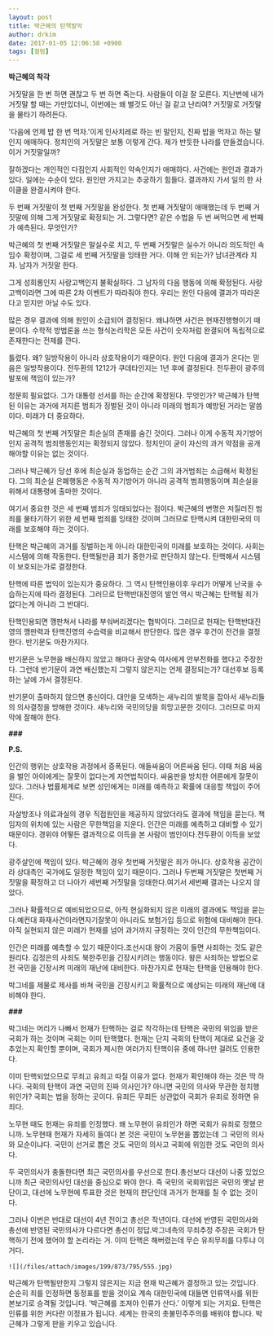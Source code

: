 ```yaml
---
layout: post
title: 박근혜의 탄핵발악
author: drkim
date: 2017-01-05 12:06:58 +0900
tags: [컬럼]
---
```

**박근혜의 착각**

  


거짓말을 한 번 하면 괜찮고 두 번 하면 죽는다. 사람들이 이걸 잘 모른다. 지난번에 내가 거짓말 할 때는 가만있더니, 이번에는 왜 별것도 아닌 걸 같고 난리여? 거짓말로 거짓말을 물타기 하려든다. 

  


'다음에 언제 밥 한 번 먹자.'이게 인사치레로 하는 빈 말인지, 진짜 밥을 먹자고 하는 말인지 애매하다. 정치인의 거짓말은 보통 이렇게 간다. 제가 반듯한 나라를 만들겠습니다. 이거 거짓말일까? 

  


잘하겠다는 개인적인 다짐인지 사회적인 약속인지가 애매하다. 사건에는 원인과 결과가 있다. 일에는 수순이 있다. 원인만 가지고는 추궁하기 힘들다. 결과까지 가서 일의 한 사이클을 완결시켜야 한다. 

  


두 번째 거짓말이 첫 번째 거짓말을 완성한다. 첫 번째 거짓말이 애매했는데 두 번째 거짓말에 의해 그게 거짓말로 확정되는 거. 그렇다면? 같은 수법을 두 번 써먹으면 세 번째가 예측된다. 무엇인가? 

  


박근혜의 첫 번째 거짓말은 말실수로 치고, 두 번째 거짓말은 실수가 아니라 의도적인 속임수 확정이며, 그걸로 세 번째 거짓말을 잉태한 거다. 이해 안 되는가? 남녀관계라 치자. 남자가 거짓말 한다. 

  


그게 성희롱인지 사랑고백인지 불확실하다. 그 남자의 다음 행동에 의해 확정된다. 사랑고백이라면 그에 따른 2차 이벤트가 따라줘야 한다. 우리는 원인 다음에 결과가 따라온다고 믿지만 아닐 수도 있다. 

  


많은 경우 결과에 의해 원인이 소급되어 결정된다. 왜냐하면 사건은 현재진행형이기 때문이다. 수학적 방법론을 쓰는 형식논리학은 모든 사건이 숫자처럼 완결되어 독립적으로 존재한다는 전제를 깐다. 

  


틀렸다. 왜? 일방작용이 아니라 상호작용이기 때문이다. 원인 다음에 결과가 온다는 믿음은 일방작용이다. 전두환의 1212가 쿠데타인지는 1년 후에 결정된다. 전두환이 광주의 발포에 책임이 있는가? 

  


청문회 필요없다. 그가 대통령 선서를 하는 순간에 확정된다. 무엇인가? 박근혜가 탄핵된 이유는 과거에 저지른 범죄가 징벌된 것이 아니라 미래의 범죄가 예방된 거라는 말씀이다. 미래가 더 중요하다. 

  


박근혜의 첫 번째 거짓말은 최순실의 존재를 숨긴 것이다. 그러나 이게 수동적 자기방어인지 공격적 범죄행동인지는 확정되지 않았다. 정치인이 굳이 자신의 과거 약점을 공개해야할 이유는 없는 것이다. 

  


그러나 박근혜가 당선 후에 최순실과 동업하는 순간 그의 과거범죄는 소급해서 확정된다. 그의 최순실 은폐행동은 수동적 자기방어가 아니라 공격적 범죄행동이며 최순실을 위해서 대통령에 출마한 것이다. 

  


여기서 중요한 것은 세 번째 범죄가 잉태되었다는 점이다. 박근혜의 변명은 저질러진 범죄를 물타기하기 위한 세 번째 범죄를 잉태한 것이며 그러므로 탄핵시켜 대한민국의 미래를 보호해야 하는 것이다. 

  


탄핵은 박근혜의 과거를 징벌하는게 아니라 대한민국의 미래를 보호하는 것이다. 사회는 시스템에 의해 작동한다. 탄핵될만큼 죄가 중한가로 판단하지 않는다. 탄핵해서 시스템이 보호되는가로 결정한다. 

  


탄핵에 따른 법익이 있는지가 중요하다. 그 역시 탄핵인용이후 우리가 어떻게 난국을 수습하는지에 따라 결정된다. 그러므로 탄핵반대진영의 발언 역시 박근혜는 탄핵될 죄가 없다는게 아니라 그 반대다. 

  


탄핵인용되면 깽판쳐서 나라를 부숴버리겠다는 협박이다. 그러므로 헌재는 탄핵반대진영의 깽판력과 탄핵진영의 수습력을 비교해서 판단한다. 많은 경우 후건이 전건을 결정한다. 반기문도 마찬가지다. 

  


반기문은 노무현을 배신하지 않았고 해마다 권양숙 여사에게 안부전화를 했다고 주장한다. 그런데 반기문이 과연 배신했는지 그렇지 않은지는 언제 결정되는가? 대선후보 등록하는 날에 가서 결정된다. 

  


반기문이 출마하지 않으면 충신이다. 대안을 모색하는 새누리의 발목을 잡아서 새누리들의 의사결정을 방해한 것이다. 새누리와 국민의당을 희망고문한 것이다. 그러므로 마지막에 잘해야 한다. 

  


 **###**

  


 **P.S.**

  

      
인간의 행위는 상호작용 과정에서 증폭된다. 애들싸움이 어른싸움 된다. 이때 처음 싸움을 벌인 아이에게는 잘못이 없다는게 자연법칙이다. 싸움판을 방치한 어른에게 잘못이 있다. 그러나 법률체계로 보면 성인에게는 미래를 예측하고 확률에 대응할 책임이 주어진다. 

  


자살방조나 의료과실의 경우 직접원인을 제공하지 않았더라도 결과에 책임을 묻는다. 책임자의 위치에 있는 사람은 무한책임을 지운다. 인간은 미래를 예측하고 대비할 수 있기 때문이다. 경위야 어떻든 결과적으로 이득을 본 사람이 범인이다.전두환이 이득을 보았다.

  


광주살인에 책임이 있다. 박근혜의 경우 첫번째 거짓말은 죄가 아니다. 상호작용 공간이라 상대측인 국가에도 일정한 책임이 있기 때문이다. 그러나 두번째 거짓말은 첫번째 거짓말을 확정하고 더 나아가 세번째 거짓말을 잉태한다.여기서 세번째 결과는 나오지 않았다.

  


그러나 확률적으로 예비되었으므로, 아직 현실화되지 않은 미래의 결과에도 책임을 묻는다.예컨대 화재사건이라면자기잘못이 아니라도 보험가입 등으로 위험에 대비해야 한다.아직 실현되지 않은 미래가 현재를 넘어 과거까지 규정하는 것이 인간의 무한책임이다.

  


인간은 미래를 예측할 수 있기 때문이다.조선시대 왕이 가뭄이 들면 사죄하는 것도 같은 원리다. 김정은의 사죄도 북한주민을 긴장시키려는 행동이다. 왕은 사죄하는 방법으로 전 국민을 긴장시켜 미래의 재난에 대비한다. 마찬가지로 헌재는 탄핵을 인용해야 한다.

  


박그네를 제물로 제사를 바쳐 국민을 긴장시키고 확률적으로 예상되는 미래의 재난에 대비해야 한다.

  


**###**

  


박그네는 머리가 나빠서 헌재가 탄핵하는 걸로 착각하는데 탄핵은 국민의 위임을 받은 국회가 하는 것이며 국회는 이미 탄핵했다. 헌재는 단지 국회의 탄핵이 제대로 요건을 갖추었는지 확인할 뿐이며, 국회가 제시한 여러가지 탄핵이유 중에 하나만 걸려도 인용한다. 

  


이미 탄핵되었으므로 무죄고 유죄고 따질 이유가 없다. 헌재가 확인해야 하는 것은 딱 하나다. 국회의 탄핵이 과연 국민의 진짜 의사인가? 아니면 국민의 의사와 무관한 정치행위인가? 국회는 법을 정하는 곳이다. 유죄든 무죄든 상관없이 국회가 유죄로 정하면 유죄다. 

  


노무현 때도 헌재는 유죄를 인정했다. 왜 노무현이 유죄인가 하면 국회가 유죄로 정했으니까. 노무현때 헌재가 자세히 들여다 본 것은 국민이 노무현을 뽑았는데 그 국민의 의사와 모순이냐다. 국민이 선거로 뽑은 것도 국민의 의사고 국회에 위임한 것도 국민의 의사다.

  


두 국민의사가 충돌한다면 최근 국민의사를 우선으로 한다.총선보다 대선이 나중 있었으니까 최근 국민의사인 대선을 중심으로 봐야 한다. 즉 국민의 국회위임은 국민의 옛날 판단이고, 대선에 노무현에 투표한 것은 현재의 판단인데 과거가 현재를 칠 수 없는 것이다.

  


그러나 이번은 반대로 대선이 4년 전이고 총선은 작년이다. 대선에 반영된 국민의사와 총선에 반영된 국민의사가 다르다면 총선이 정답.박그네측의 무죄추정 주장은 국회가 탄핵하기 전에 했어야 할 논리라는 거. 이미 탄핵은 해버렸는데 무슨 유죄무죄를 다투냐 이거다. 

  


  



 

    ![](/files/attach/images/199/873/795/555.jpg) 

  


박근혜가 탄핵될만한지 그렇지 않은지는 지금 현재 박근혜가 결정하고 있는 것입니다. 순순히 죄를 인정하면 동정표를 받을 것이요 계속 대한민국에 대들면 인류역사를 위한 본보기로 승격될 것입니다. '박근혜를 조져야 인류가 산다.' 이렇게 되는 거지요. 탄핵은 인류를 위한 커다란 이정표가 됩니다. 세계는 한국의 촛불민주주의를 배워야 합니다. 박근혜가 그렇게 판을 키우고 있습니다.